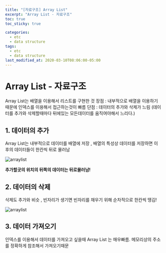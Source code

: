 ```yaml
---
title: "[자료구조] Array List"
excerpt: "Array List - 자료구조"
toc: true
toc_sticky: true

categories:
  - etc
  - data structure
tags:
  - etc
  - data structure
last_modified_at: 2020-03-10T08:06:00-05:00
---
```


# Array List - 자료구조

Array List는 배열을 이용해서 리스트를 구현한 것 
장점 : 내부적으로 배열을 이용하기 때문에 인덱스를 이용해서 접근하는것이 빠름
단점 : 데이터의 추가와 삭제가 느림
(데이터를 추가와 삭제할때마다 뒤에있는 모든데이터를 움직여야해서 느리다.)

## 1. 데이터의 추가


Array List는 내부적으로 데이터를 배열에 저장 , 배열의 특성상 데이터를 저장하면 
이후의 데이터들이 한칸씩 뒤로 물러남



![arraylist](https://s3.ap-northeast-2.amazonaws.com/opentutorials-user-file/module/1335/2886.png)


**추가할곳의 위치의 뒤쪽의 데이터는 뒤로물러남!**


## 2. 데이터의 삭제

삭제도 추가와 비슷 , 빈자리가 생기면 빈자리를 채우기 위해 순차적으로 한칸씩
땡김!

![arraylist](https://s3.ap-northeast-2.amazonaws.com/opentutorials-user-file/module/1335/2887.png)


## 3. 데이터 가져오기

인덱스를 이용해서 데이터를 가져오고 싶을때 Array List 는 매우빠름.
메모리상의 주소를 정확하게 참조해서 가져오기때문